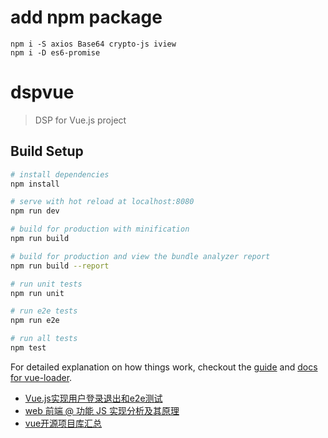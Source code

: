 # add npm package
```
npm i -S axios Base64 crypto-js iview
npm i -D es6-promise
```

# dspvue

> DSP for Vue.js project

## Build Setup

``` bash
# install dependencies
npm install

# serve with hot reload at localhost:8080
npm run dev

# build for production with minification
npm run build

# build for production and view the bundle analyzer report
npm run build --report

# run unit tests
npm run unit

# run e2e tests
npm run e2e

# run all tests
npm test
```

For detailed explanation on how things work, checkout the [guide](http://vuejs-templates.github.io/webpack/) and [docs for vue-loader](http://vuejs.github.io/vue-loader).

- [Vue.js实现用户登录退出和e2e测试](https://segmentfault.com/a/1190000009756158)
- [web 前端 @ 功能 JS 实现分析及其原理](https://segmentfault.com/a/1190000007846897)
- [vue开源项目库汇总](https://segmentfault.com/p/1210000008583242/read?from=timeline)
